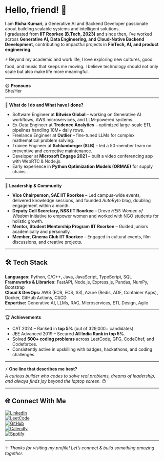 # Hello, friend! 👋  

I am **Richa Kumari**, a Generative AI and Backend Developer passionate about building scalable systems and intelligent solutions.  
I graduated from **IIT Roorkee (B.Tech, 2023)** and since then, I’ve worked across **Generative AI, Data Engineering, and Cloud-Native Backend Development**, contributing to impactful projects in **FinTech, AI, and product engineering**.  

⚡ Beyond my academic and work life, I love exploring new cultures, good food, and music that keeps me moving. I believe technology should not only scale but also make life more meaningful.  

---

😄 **Pronouns**  
She/Her  

---

🌱 **What do I do and What have I done?**  
- Software Engineer at **Bitwise Global** – working on Generative AI workflows, AWS microservices, and LLM-powered systems.  
- Ex-Data Engineer at **Tredence Analytics** – optimized large-scale ETL pipelines handling 10M+ daily rows.  
- Freelance Engineer at **Outlier** – fine-tuned LLMs for complex mathematical problem solving.  
- Trainee Engineer at **Schlumberger (SLB)** – led a 50-member team on preventive and corrective maintenance.  
- Developer at **Microsoft Engage 2021** – built a video conferencing app with WebRTC & Node.js.  
- Early experience in **Python Optimization Models (ORMAE)** for supply chains.  

---

🤝 **Leadership & Community**  
- **Vice Chairperson, SAE IIT Roorkee** – Led campus-wide events, delivered knowledge sessions, and founded *AutoByte* blog, doubling engagement within a month.  
- **Deputy Cell Secretary, NSS IIT Roorkee** – Drove *HER: Women of Wisdom* initiative to empower women and worked with NGO students for holistic growth.  
- **Mentor, Student Mentorship Program IIT Roorkee** – Guided juniors academically and personally.  
- **Member, Cinema Club IIT Roorkee** – Engaged in cultural events, film discussions, and creative projects.  

---

## 🛠 Tech Stack  
**Languages:** Python, C/C++, Java, JavaScript, TypeScript, SQL  
**Frameworks & Libraries:** FastAPI, Node.js, Express.js, Pandas, NumPy, Bootstrap  
**Cloud & DevOps:** AWS (ECR, ECS, S3), Azure (Redis, ADF, Container Apps), Docker, GitHub Actions, CI/CD  
**Expertise:** Generative AI, LLMs, RAG, Microservices, ETL Design, Agile  

---

🏆 **Achievements**  
- CAT 2024 – Ranked in **top 5%** (out of 329,000+ candidates).  
- JEE Advanced 2019 – Secured **All India Rank in top 5%**.  
- Solved **500+ coding problems** across LeetCode, GFG, CodeChef, and Codeforces.  
- Consistently active in upskilling with badges, hackathons, and coding challenges.  

---

⚡ **One line that describes me best?**  
*A curious builder who codes to solve real problems, dreams of leadership, and always finds joy beyond the laptop screen.* 😉  

---

## 🌐 Connect With Me  
[![LinkedIn](https://img.shields.io/badge/LinkedIn-Richa-blue?style=for-the-badge&logo=linkedin)](https://www.linkedin.com/in/richa-yadav-1024/)  
[![LeetCode](https://img.shields.io/badge/LeetCode-Richa-orange?style=for-the-badge&logo=leetcode)](https://leetcode.com/u/richay_01/)  
[![GitHub](https://img.shields.io/badge/GitHub-Richa-black?style=for-the-badge&logo=github)](https://github.com/Richa-yadav)  
[![Calendly](https://img.shields.io/badge/Calendly-Richa-006BFF?style=for-the-badge&logo=google-calendar&logoColor=white)](https://calendly.com/1024richakumari/30min)   
[![Spotify](https://img.shields.io/badge/Spotify-Richa-1DB954?style=for-the-badge&logo=spotify&logoColor=white)](https://open.spotify.com/user/31tgflizpu4txv4s44ayu4fdmswm?si=f6ae7305849d45cc) 



---

✨ *Thanks for visiting my profile! Let’s connect & build something amazing together.*  

